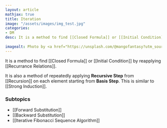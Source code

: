 ```yaml
---
layout: article
mathjax: true
title: Iteration
image: "/assets/images/img_test.jpg"
categories:
- DM
desc: It is a method to find [[Closed Formula]] or [[Initial Condition]] by reapplying [[Recurrance Relations]].
 
imagealt: Photo by <a href="https://unsplash.com/@mangofantasy?utm_source=unsplash&utm_medium=referral&utm_content=creditCopyText">Tim Johnson</a> on <a href="https://unsplash.com/s/photos/logic?utm_source=unsplash&utm_medium=referral&utm_content=creditCopyText">Unsplash</a>
---
```

It is a method to find [[Closed Formula]] or [[Initial Condition]] by reapplying [[Recurrance Relations]].

It is also a method of repeatedly applying **Recursive Step** from [[Recursion]] on each element starting from **Basis Step**. This is similar to [[Strong Induction]].

### Subtopics
- [[Forward Substitution]]
- [[Backward Substitution]]
- [[Iterative Fibonacci Sequence Algorithm]]